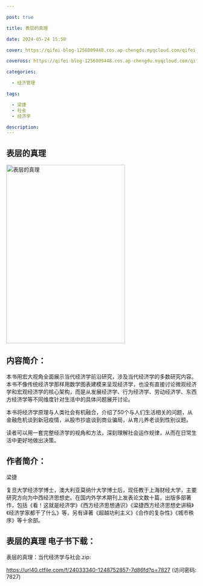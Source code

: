 ```yaml
---

post: true

title: 表层的真理

date: 2024-05-24 15:50

cover: https://qifei-blog-1256009448.cos.ap-chengdu.myqcloud.com/qifei-blog/661b27c268eb9357134bcbcc.jpg

coveross: https://qifei-blog-1256009448.cos.ap-chengdu.myqcloud.com/qifei-blog/661b27c268eb9357134bcbcc.jpg

categories:

  - 经济管理

tags:

  - 梁捷
  - 社会
  - 经济学

description:
---
```


## 表层的真理
<img alt=" 表层的真理" class="aligncenter loading" data-was-processed="true" decoding="async" fetchpriority="high" height="471" src="https://qifei-blog-1256009448.cos.ap-chengdu.myqcloud.com/qifei-blog/661b27c268eb9357134bcbcc.jpg" style="cursor: zoom-in;" width="314"/>

## 内容简介：

本书用宏大视角全面展示当代经济学前沿研究，涉及当代经济学的多数研究内容。本书不像传统经济学那样用数学图表建模来呈现经济学，也没有直接讨论微观经济学和宏观经济学的核心架构，而是从发展经济学、行为经济学、劳动经济学、东西方经济学等不同维度针对生活中的具体问题展开讨论。

本书将经济学原理与人类社会有机融合，介绍了50个与人们生活相关的问题，从金融危机谈到新冠疫情，从股市抄底谈到商业骗局，从育儿养老谈到性别议题。

读者可以用一套完整经济学的视角和方法，深刻理解社会运作规律，从而在日常生活中更好地做出决策。

## 作者简介：

梁捷

复旦大学经济学博士，澳大利亚莫纳什大学博士后，现任教于上海财经大学，主要研究方向为中西经济思想史。在国内外学术期刊上发表论文数十篇，出版多部著作，包括《看！这就是经济学》《西方经济思想通识》《梁捷西方经济思想史讲稿》《经济学家都干了什么》等，另有译著《超越功利主义》《合作的复杂性》《城市秩序》等十余部。

## 表层的真理 电子书下载：
表层的真理：当代经济学与社会.zip: 

https://url40.ctfile.com/f/24033340-1248752857-7d86fd?p=7827 (访问密码: 7827)
